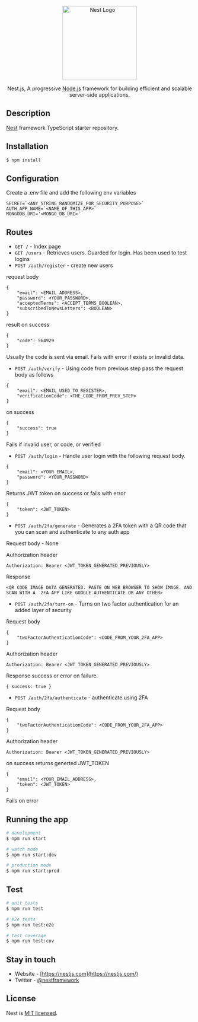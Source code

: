 <p align="center">
  <a href="http://nestjs.com/" target="blank"><img src="https://nestjs.com/img/logo-small.svg" width="200" alt="Nest Logo" /></a>
</p>

[circleci-image]: https://img.shields.io/circleci/build/github/nestjs/nest/master?token=abc123def456
[circleci-url]: https://circleci.com/gh/nestjs/nest

<p align="center">Nest.js, A progressive <a href="http://nodejs.org" target="_blank">Node.js</a> framework for building efficient and scalable server-side applications.</p>

## Description

[Nest](https://github.com/nestjs/nest) framework TypeScript starter repository.

## Installation

```bash
$ npm install
```

## Configuration

Create a .env file and add the following env variables

```.env
SECRET=`<ANY_STRING_RANDOMIZE_FOR_SECURITY_PURPOSE>`
AUTH_APP_NAME=`<NAME_OF_THIS_APP>`
MONGODB_URI='<MONGO_DB_URI>'
```

## Routes

- `GET /` - Index page
- `GET /users` - Retrieves users. Guarded for login. Has been used to test logins
- `POST /auth/register` - create new users

request body

```
{
    "email": <EMAIL_ADDRESS>,
    "password": <YOUR_PASSWORD>,
    "acceptedTerms": <ACCEPT_TERMS_BOOLEAN>,
    "subscribedToNewsLetters": <BOOLEAN>
}
```

result on success

```
{
    "code": 564929
}
```

Usually the code is sent via email. Fails with error if exists or invalid data.

- `POST /auth/verify` - Using code from previous step pass the request body as follows

```
{
    "email": <EMAIL_USED_TO_REGISTER>,
    "verificationCode": <THE_CODE_FROM_PREV_STEP>
}
```

on success

```
{
    "success": true
}
```

Fails if invalid user, or code, or verified

- `POST /auth/login` - Handle user login with the following request body.

```
{
    "email": <YOUR_EMAIL>,
    "password": <YOUR_PASSWORD>
}
```

Returns JWT token on success or fails with error

```
{
    "token": <JWT_TOKEN>
}
```

- `POST /auth/2fa/generate` - Generates a 2FA token with a QR code that you can scan and authenticate to any auth app

Request body - None

Authorization header

```
Authorization: Bearer <JWT_TOKEN_GENERATED_PREVIOUSLY>
```

Response

```
<QR CODE IMAGE DATA GENERATED. PASTE ON WEB BROWSER TO SHOW IMAGE. AND SCAN WITH A  2FA APP LIKE GOOGLE AUTHENTICATE OR ANY OTHER>
```

- `POST /auth/2fa/turn-on` - Turns on two factor authentication for an added layer of security

Request body

```
{
    "twoFactorAuthenticationCode": <CODE_FROM_YOUR_2FA_APP>
}
```

Authorization header

```
Authorization: Bearer <JWT_TOKEN_GENERATED_PREVIOUSLY>
```

Response success or error on failure.

```
{ success: true }
```

- `POST /auth/2fa/authenticate` - authenticate using 2FA 

Request body

```
{
    "twoFactorAuthenticationCode": <CODE_FROM_YOUR_2FA_APP>
}
```

Authorization header

```
Authorization: Bearer <JWT_TOKEN_GENERATED_PREVIOUSLY>
```

on success returns generted JWT_TOKEN

```
{
    "email": <YOUR_EMAIL_ADDRESS>,
    "token": <JWT_TOKEN>
}
```

Fails on error

## Running the app

```bash
# development
$ npm run start

# watch mode
$ npm run start:dev

# production mode
$ npm run start:prod
```

## Test

```bash
# unit tests
$ npm run test

# e2e tests
$ npm run test:e2e

# test coverage
$ npm run test:cov
```

## Stay in touch

- Website - [https://nestjs.com](https://nestjs.com/)
- Twitter - [@nestframework](https://twitter.com/nestframework)

## License

Nest is [MIT licensed](LICENSE).
